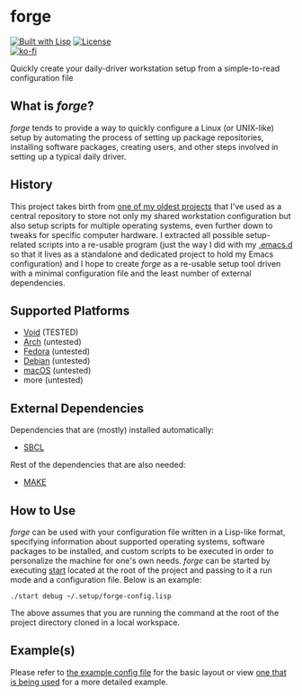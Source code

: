 # forge

[![Built with Lisp](https://img.shields.io/badge/built%20with-Lisp-blueviolet)](https://lisp-lang.org)
[![License](https://img.shields.io/github/license/myTerminal/forge.svg)](https://opensource.org/licenses/MIT)  
[![ko-fi](https://ko-fi.com/img/githubbutton_sm.svg)](https://ko-fi.com/Y8Y5E5GL7)

Quickly create your daily-driver workstation setup from a simple-to-read configuration file

## What is *forge*?

*forge* tends to provide a way to quickly configure a Linux (or UNIX-like) setup by automating the process of setting up package repositories, installing software packages, creating users, and other steps involved in setting up a typical daily driver.

## History

This project takes birth from [one of my oldest projects](https://github.com/myTerminal/dotfiles) that I've used as a central repository to store not only my shared workstation configuration but also setup scripts for multiple operating systems, even further down to tweaks for specific computer hardware. I extracted all possible setup-related scripts into a re-usable program (just the way I did with my [.emacs.d](https://github.com/myTerminal/.emacs.d) so that it lives as a standalone and dedicated project to hold my Emacs configuration) and I hope to create *forge* as a re-usable setup tool driven with a minimal configuration file and the least number of external dependencies.

## Supported Platforms

- [Void](https://voidlinux.org) (TESTED)
- [Arch](https://archlinux.org) (untested)
- [Fedora](https://getfedora.org) (untested)
- [Debian](https://www.debian.org) (untested)
- [macOS](https://www.apple.com/macos) (untested)
- more (untested)

## External Dependencies

Dependencies that are (mostly) installed automatically:

- [SBCL](http://www.sbcl.org)

Rest of the dependencies that are also needed:

- [MAKE](https://www.gnu.org/software/make)

## How to Use

*forge* can be used with your configuration file written in a Lisp-like format, specifying information about supported operating systems, software packages to be installed, and custom scripts to be executed in order to personalize the machine for one's own needs. *forge* can be started by executing [start](start) located at the root of the project and passing to it a run mode and a configuration file. Below is an example:

    ./start debug ~/.setup/forge-config.lisp

The above assumes that you are running the command at the root of the project directory cloned in a local workspace.

## Example(s)

Please refer to [the example config file](example/forge-config.lisp) for the basic layout or view [one that is being used](https://github.com/myTerminal/dotfiles/blob/master/.setup/forge-config.lisp) for a more detailed example.

